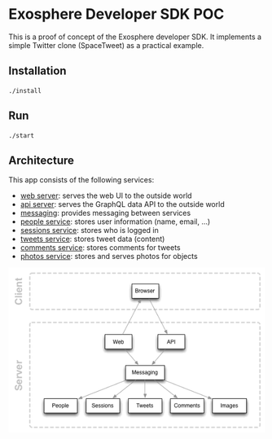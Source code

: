 # Exosphere Developer SDK POC

This is a proof of concept of the Exosphere developer SDK.
It implements a simple Twitter clone (SpaceTweet) as a practical example.


## Installation

```
./install
```


## Run

```
./start
```


## Architecture

This app consists of the following services:

* [web server](web_server): serves the web UI to the outside world
* [api server](api_server): serves the GraphQL data API to the outside world
* [messaging](messaging): provides messaging between services
* [people service](people_service): stores user information (name, email, ...)
* [sessions service](sessions_service): stores who is logged in
* [tweets service](tweets_service): stores tweet data (content)
* [comments service](comments_service): stores comments for tweets
* [photos service](photos_service): stores and serves photos for objects

![architecture diagram](documentation/architecture.gif)
